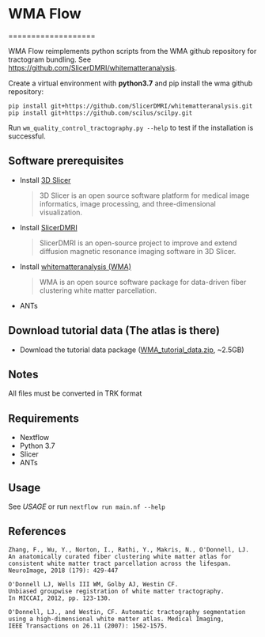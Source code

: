 # WMA Flow
===================

WMA Flow reimplements python scripts from the WMA github repository for tractogram bundling. See https://github.com/SlicerDMRI/whitematteranalysis.

Create a virtual environment with **python3.7** and pip install the wma github repository:

```
pip install git+https://github.com/SlicerDMRI/whitematteranalysis.git
pip install git+https://github.com/scilus/scilpy.git
```

Run `wm_quality_control_tractography.py --help` to test if the installation is successful.

## Software prerequisites
   - Install [3D Slicer](https://download.slicer.org/)
      > 3D Slicer is an open source software platform for medical image informatics, image processing, and three-dimensional visualization.
   - Install [SlicerDMRI](http://dmri.slicer.org/download/)
      > SlicerDMRI is an open-source project to improve and extend diffusion magnetic resonance imaging software in 3D Slicer.
   - Install [whitematteranalysis (WMA)](https://github.com/SlicerDMRI/whitematteranalysis#wma-installation)
      > WMA is an open source software package for data-driven fiber clustering white matter parcellation.

   - ANTs

## Download tutorial data (The atlas is there)
   - Download the tutorial data package ([WMA_tutorial_data.zip](https://www.dropbox.com/s/beju3c0g9jqw5uj/WMA_tutorial_data.zip?dl=0), ~2.5GB)

## Notes
 All files must be converted in TRK format

## Requirements
* Nextflow
* Python 3.7
* Slicer
* ANTs

## Usage
See *USAGE* or run `nextflow run main.nf --help`

## References
    Zhang, F., Wu, Y., Norton, I., Rathi, Y., Makris, N., O'Donnell, LJ. 
    An anatomically curated fiber clustering white matter atlas for consistent white matter tract parcellation across the lifespan. 
    NeuroImage, 2018 (179): 429-447

    O'Donnell LJ, Wells III WM, Golby AJ, Westin CF. 
    Unbiased groupwise registration of white matter tractography.
    In MICCAI, 2012, pp. 123-130.

    O'Donnell, LJ., and Westin, CF. Automatic tractography segmentation
    using a high-dimensional white matter atlas. Medical Imaging,
    IEEE Transactions on 26.11 (2007): 1562-1575.


